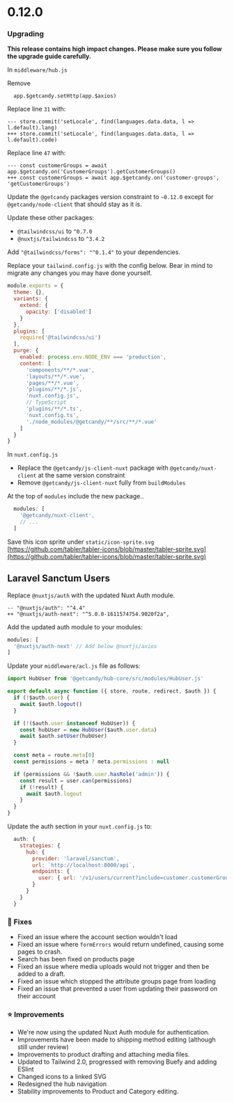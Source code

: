 
# 0.12.0

### Upgrading

**This release contains high impact changes. Please make sure you follow the upgrade guide carefully.**

In `middleware/hub.js`

Remove

```
  app.$getcandy.setHttp(app.$axios)
```

Replace line `31` with:
```
--- store.commit('setLocale', find(languages.data.data, l => l.default).lang)
+++ store.commit('setLocale', find(languages.data.data, l => l.default).code)
```

Replace line `47` with:

```
--- const customerGroups = await app.$getcandy.on('CustomerGroups').getCustomerGroups()
+++ const customerGroups = await app.$getcandy.on('customer-groups', 'getCustomerGroups')
```

Update the `@getcandy` packages version constraint to `~0.12.0` except for `@getcandy/node-client` that should stay as it is.

Update these other packages:

- `@tailwindcss/ui` to `^0.7.0`
- `@nuxtjs/tailwindcss` to `^3.4.2`

Add `"@tailwindcss/forms": "^0.1.4"` to your dependencies.

Replace your `tailwind.config.js` with the config below. Bear in mind to migrate any changes you may have done yourself.

```javascript
module.exports = {
  theme: {},
  variants: {
    extend: {
      opacity: ['disabled']
    }
  },
  plugins: [
    require('@tailwindcss/ui')
  ],
  purge: {
    enabled: process.env.NODE_ENV === 'production',
    content: [
      'components/**/*.vue',
      'layouts/**/*.vue',
      'pages/**/*.vue',
      'plugins/**/*.js',
      'nuxt.config.js',
      // TypeScript
      'plugins/**/*.ts',
      'nuxt.config.ts',
      './node_modules/@getcandy/**/src/**/*.vue'
    ]
  }
}
```

In `nuxt.config.js`

- Replace the `@getcandy/js-client-nuxt` package with `@getcandy/nuxt-client` at the same version constraint
- Remove `@getcandy/js-client-nuxt` fully from `buildModules`

At the top of `modules` include the new package..

```javascript
  modules: [
    '@getcandy/nuxt-client',
    // ...
  ]
```

Save this icon sprite under `static/icon-sprite.svg`
[https://github.com/tabler/tabler-icons/blob/master/tabler-sprite.svg](https://github.com/tabler/tabler-icons/blob/master/tabler-sprite.svg)

## Laravel Sanctum Users

Replace `@nuxtjs/auth` with the updated Nuxt Auth module.

```
-- "@nuxtjs/auth": "^4.4"
++ "@nuxtjs/auth-next": "^5.0.0-1611574754.9020f2a",
```

Add the updated auth module to your modules:

```javascript
modules: [
  '@nuxtjs/auth-next' // Add below @nuxtjs/axios
]
```

Update your `middleware/acl.js` file as follows:

```javascript
import HubUser from '@getcandy/hub-core/src/modules/HubUser.js'

export default async function ({ store, route, redirect, $auth }) {
  if (!$auth.user) {
    await $auth.logout()
  }

  if (!($auth.user instanceof HubUser)) {
    const hubUser = new HubUser($auth.user.data)
    await $auth.setUser(hubUser)
  }

  const meta = route.meta[0]
  const permissions = meta ? meta.permissions : null

  if (permissions && !$auth.user.hasRole('admin')) {
    const result = user.can(permissions)
    if (!result) {
      await $auth.logout
    }
  }
}
```

Update the auth section in your `nuxt.config.js` to:

```javascript
  auth: {
    strategies: {
      hub: {
        provider: 'laravel/sanctum',
        url: `http://localhost:8000/api`,
        endpoints: {
          user: { url: '/v1/users/current?include=customer.customerGroups', method: 'get', propertyName: 'data' }
        }
      }
    }
  }
```

### 🐞 Fixes
- Fixed an issue where the account section wouldn't load
- Fixed an issue where `formErrors` would return undefined, causing some pages to crash.
- Search has been fixed on products page
- Fixed an issue where media uploads would not trigger and then be added to a draft.
- Fixed an issue which stopped the attribute groups page from loading
- Fixed an issue that prevented a user from updating their password on their account

### ⭐ Improvements

- We're now using the updated Nuxt Auth module for authentication.
- Improvements have been made to shipping method editing (although still under review)
- Improvements to product drafting and attaching media files.
- Updated to Tailwind 2.0, progressed with removing Buefy and adding ESlint
- Changed icons to a linked SVG
- Redesigned the hub navigation
- Stability improvements to Product and Category editing.
